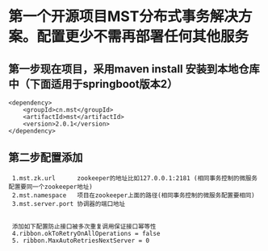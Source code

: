 # 第一个开源项目MST分布式事务解决方案。配置更少不需再部署任何其他服务

## 第一步现在项目，采用maven install 安装到本地仓库中（下面适用于springboot版本2）
```
<dependency>
	<groupId>cn.mst</groupId>
	<artifactId>mst</artifactId>
	<version>2.0.1</version>
</dependency>
```
## 第二步配置添加
```
 1.mst.zk.url      zookeeper的地址比如127.0.0.1:2181 (相同事务控制的微服务配置要同一个zookeeper地址)
 2.mst.namespace   项目在zookeeper上面的路径(相同事务控制的微服务配置要相同)
 3.mst.server.port 协调器的端口地址
 
 
 添加如下配置防止接口被多次重复调用保证接口幂等性
 4.ribbon.okToRetryOnAllOperations = false
 5. ribbon.MaxAutoRetriesNextServer = 0
 ```
 
## 


